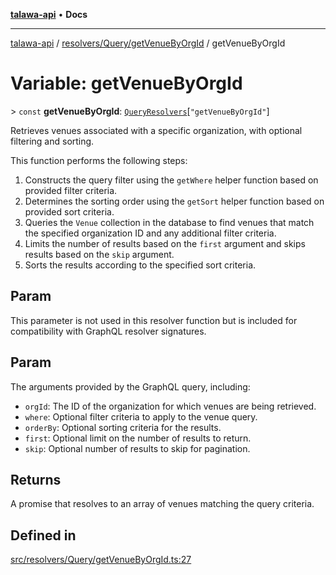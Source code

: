 [**talawa-api**](../../../../README.md) • **Docs**

***

[talawa-api](../../../../modules.md) / [resolvers/Query/getVenueByOrgId](../README.md) / getVenueByOrgId

# Variable: getVenueByOrgId

\> `const` **getVenueByOrgId**: [`QueryResolvers`](../../../../types/generatedGraphQLTypes/type-aliases/QueryResolvers.md)\[`"getVenueByOrgId"`\]

Retrieves venues associated with a specific organization, with optional filtering and sorting.

This function performs the following steps:
1. Constructs the query filter using the `getWhere` helper function based on provided filter criteria.
2. Determines the sorting order using the `getSort` helper function based on provided sort criteria.
3. Queries the `Venue` collection in the database to find venues that match the specified organization ID and any additional filter criteria.
4. Limits the number of results based on the `first` argument and skips results based on the `skip` argument.
5. Sorts the results according to the specified sort criteria.

## Param

This parameter is not used in this resolver function but is included for compatibility with GraphQL resolver signatures.

## Param

The arguments provided by the GraphQL query, including:
  - `orgId`: The ID of the organization for which venues are being retrieved.
  - `where`: Optional filter criteria to apply to the venue query.
  - `orderBy`: Optional sorting criteria for the results.
  - `first`: Optional limit on the number of results to return.
  - `skip`: Optional number of results to skip for pagination.

## Returns

A promise that resolves to an array of venues matching the query criteria.

## Defined in

[src/resolvers/Query/getVenueByOrgId.ts:27](https://github.com/PalisadoesFoundation/talawa-api/blob/790ab2939a7c80eb0ff31afd318f8889a001f225/src/resolvers/Query/getVenueByOrgId.ts#L27)
